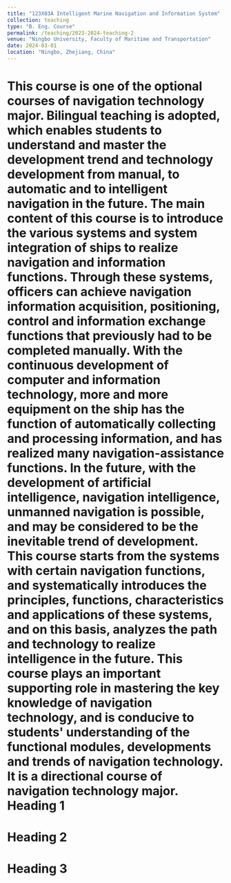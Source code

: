 ```yaml
---
title: "123X03A Intelligent Marine Navigation and Information System"
collection: teaching
type: "B. Eng. Course"
permalink: /teaching/2023-2024-teaching-2
venue: "Ningbo University, Faculty of Maritime and Transportation"
date: 2024-03-01
location: "Ningbo, Zhejiang, China"
---
```

This course is one of the optional courses of navigation technology major. Bilingual teaching is adopted, which enables students to understand and master the development trend and technology development from manual, to automatic and to intelligent navigation in the future. The main content of this course is to introduce the various systems and system integration of ships to realize navigation and information functions. Through these systems, officers can achieve navigation information acquisition, positioning, control and information exchange functions that previously had to be completed manually. With the continuous development of computer and information technology, more and more equipment on the ship has the function of automatically collecting and processing information, and has realized many navigation-assistance functions. In the future, with the development of artificial intelligence, navigation intelligence, unmanned navigation is possible, and may be considered to be the inevitable trend of development. This course starts from the systems with certain navigation functions, and systematically introduces the principles, functions, characteristics and applications of these systems, and on this basis, analyzes the path and technology to realize intelligence in the future. This course plays an important supporting role in mastering the key knowledge of navigation technology, and is conducive to students' understanding of the functional modules, developments and trends of navigation technology. It is a directional course of navigation technology major.
Heading 1
======

Heading 2
======

Heading 3
======
